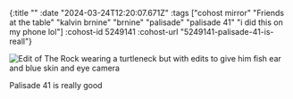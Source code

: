{:title ""
 :date "2024-03-24T12:20:07.671Z"
 :tags ["cohost mirror" "Friends at the table" "kalvin brnine" "brnine" "palisade" "palisade 41" "i did this on my phone lol"]
 :cohost-id 5249141
 :cohost-url "5249141-palisade-41-is-reall"}

![Edit of The Rock wearing a turtleneck but with edits to give him fish ear and blue skin and eye camera](/img/cohost-mirror/5249141-palisade-41-is-reall/IMG_8895.jpeg)

Palisade 41 is really good